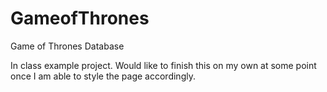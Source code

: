 GameofThrones
=============

Game of Thrones Database

In class example project. Would like to finish this on my own at some point once I am able to style the page accordingly.
